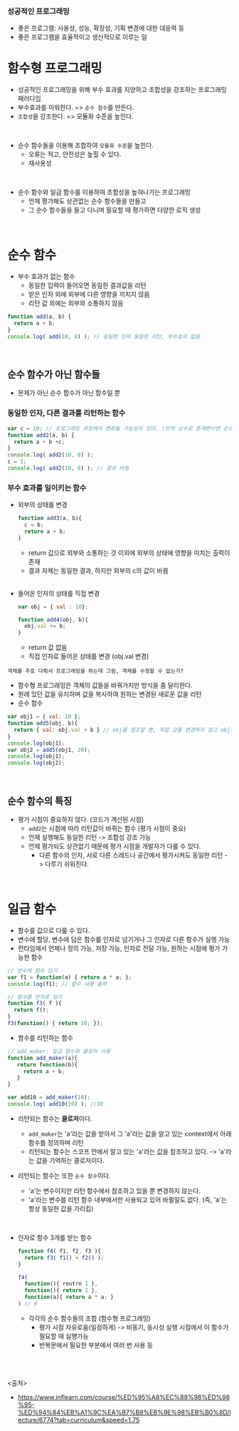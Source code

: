 ### 성공적인 프로그래밍
- 좋은 프로그램: 사용성, 성능, 확장성, 기획 변경에 대한 대응력 등
- 좋은 프로그램을 효율적이고 생산적으로 이루는 일

# 함수형 프로그래밍
- 성공적인 프로그래밍을 위해 부수 효과를 지양하고 조합성을 강조하는 프로그래밍 패러다임
- 부수효과를 미워한다. => `순수 함수`를 만든다.
- `조합성`을 강조한다. => 모듈화 수준을 높인다.
<br>

- 순수 함수들을 이용해 조합하여 `모듈화 수준`을 높힌다.
  - 오류는 적고, 안전성은 높힐 수 있다.
  - 재사용성
<br>

- 순수 함수와 일급 함수를 이용하여 조합성을 높혀나가는 프로그래밍
  - 언제 평가해도 상관없는 순수 함수들을 만들고
  - 그 순수 함수들을 들고 다니며 필요할 때 평가하면 다양한 로직 생성
<br>

# 순수 함수
- 부수 효과가 없는 함수
  - 동일한 입력이 들어오면 동일한 결과값을 리턴
  - 받은 인자 외에 외부에 다른 영향을 끼치지 않음 
  - 리턴 값 외에는 외부와 소통하지 않음
```js
function add(a, b) {
  return a + b;
}
console.log( add(10, 8) ); // 동일한 인자 동일한 리턴, 부수효과 없음
```
<br>

## 순수 함수가 아닌 함수들
- 문제가 아닌 순수 합수가 아닌 함수일 뿐

### 동일한 인자, 다른 결과를 리턴하는 함수
  ```js
  var c = 10; // 프로그래밍 과정에서 변화될 가능성이 있다. (만약 상수로 존재한다면 순수 함수)
  function add2(a, b) {
    return a + b +c;
  }
  console.log( add2(10, 8) );
  c = 1;
  console.log( add2(10, 8) ); // 결과 바뀜
  ```

### 부수 효과를 일이키는 함수
- 외부의 상태를 변경
  ```js
  function add3(a, b){
    c = b;
    return a + b;
  }
  ```
  - return 값으로 외부와 소통하는 것 이외에 외부의 상태에 영향을 미치는 출력이 존재
  - 결과 자체는 동일한 결과, 하지만 외부의 c의 값이 바뀜
  <br>
  
- 들어온 인자의 상태를 직접 변경
  ```js
  var obj = { val : 10};

  function add4(obj, b){
    obj.val += b;
  }
  ```
  - return 값 없음
  - 직접 인자로 들어온 상태를 변경 (obj.val 변경)

`객체를 주로 다뤄서 프로그래밍을 하는데 그럼, 객체를 수정할 수 없는가?`
  - 함수형 프로그래밍은 객체의 값들을 바꿔가지만 방식을 좀 달리한다.
  - 원래 있던 값을 유지하며 값을 복사하여 원하는 변경된 새로운 값을 리턴
  - 순수 함수
  ```js
  var obj1 = { val: 10 };
  function add5(obj, b){
    return { val: obj.val + b } // obj를 참조할 뿐, 직접 값을 변경하지 않고 obj와 동일하게 생긴 새로운 객체 리턴
  }
  console.log(obj1);
  var obj2 = add5(obj1, 20);
  console.log(obj1);
  console.log(obj2);
  ```
<br>
 
## 순수 함수의 특징
- 평가 시점이 중요하지 않다. (코드가 계산된 시점)
  - `add2`는 시점에 따라 리턴값이 바뀌는 함수 (평가 시점이 중요)
  - 언제 실행해도 동일한 리턴 -> 조합성 강조 가능
  - 언제 평가되도 상관없기 때문에 평가 시점을 개발자가 다룰 수 있다.
    - 다른 함수의 인자, 서로 다른 스레드나 공간에서 평가시켜도 동일한 리턴 -> 다루기 쉬워진다.
<br>

# 일급 함수
- 함수를 값으로 다룰 수 있다.
- 변수에 할당, 변수에 담은 함수를 인자로 넘기거나 그 인자로 다른 함수가 실행 가능
- 런타임에서 언제나 정의 가능, 저장 가능, 인자로 전달 가능, 원하는 시점에 평가 가능한 함수
```js
// 변수에 함수 담기
var f1 = function(a) { return a * a; };
console.log(f1); // 함수 내용 출력

// 함수를 인자로 담기
function f3( f ){
  return f();
}
f3(function() { return 10; });
```

- 함수를 리턴하는 함수
```js
// add_maker: 일급 함수와 클로저 사용
function add_maker(a){
   return function(b){
     return a + b;
   }
}

var add10 = add_maker(10);
console.log( add10(20) ); //30
```
- 리턴되는 함수는 **클로저**이다.
  - `add_maker`는 'a'라는 값을 받아서 그 'a'라는 값을 알고 있는 context에서 아래 함수를 정의하며 리턴
  - 리턴되는 함수는 스코프 안에서 알고 있는 'a'라는 값을 참조하고 있다. -> 'a'라는 값을 기억하는 클로저이다.

- 리턴되는 함수는 또한 `순수 함수`이다.
  - 'a'는 변수이지만 리턴 함수에서 참조하고 있을 뿐 변경하지 않는다.
  - 'a'라는 변수를 리턴 함수 내부에서만 사용되고 있어 바뀔일도 없다. (즉, 'a'는 항상 동일한 값을 가리킴)
<br>

- 인자로 함수 3개를 받는 함수
  ```js
  function f4( f1, f2, f3 ){
    return f3( f1() + f2() );
  }

  f4(
    function(){ reutrn 1 },
    function(){ return 2 },
    function(a){ return a * a; }
  ) // 9 
  ```
  - 각각의 순수 함수들의 조합 (함수형 프로그래밍)
    - 평가 시점 자유로움(일정하게) -> 비동기, 동시성 실행 시점에서 이 함수가 필요할 때 실행가능
    - 반복문에서 필요한 부분에서 여러 번 사용 등


<br><br><br>
<출처>
- https://www.inflearn.com/course/%ED%95%A8%EC%88%98%ED%98%95-%ED%94%84%EB%A1%9C%EA%B7%B8%EB%9E%98%EB%B0%8D/lecture/6774?tab=curriculum&speed=1.75

